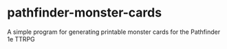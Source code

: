 # pathfinder-monster-cards
A simple program for generating printable monster cards for the Pathfinder 1e TTRPG
